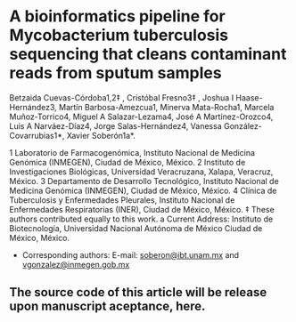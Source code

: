 # A bioinformatics pipeline for Mycobacterium tuberculosis sequencing that cleans contaminant reads from sputum samples

Betzaida Cuevas-Córdoba1,2‡ , Cristóbal Fresno3‡ , Joshua I Haase-Hernández3, Martín Barbosa-Amezcua1, Minerva Mata-Rocha1, Marcela Muñoz-Torrico4, Miguel A Salazar-Lezama4, José A Martínez-Orozco4, Luis A Narváez-Díaz4, Jorge Salas-Hernández4, Vanessa González-Covarrubias1*, Xavier Soberón1a*.

1 Laboratorio de Farmacogenómica, Instituto Nacional de Medicina Genómica (INMEGEN), Ciudad de México, México. 
2 Instituto de Investigaciones Biológicas, Universidad Veracruzana, Xalapa, Veracruz, México. 
3 Departamento de Desarrollo Tecnológico, Instituto Nacional de Medicina Genómica (INMEGEN), Ciudad de México, México. 
4 Clínica de Tuberculosis y Enfermedades Pleurales, Instituto Nacional de Enfermedades Respiratorias (INER), Ciudad de México, México.
‡ These authors contributed equally to this work.
a Current Address:  Instituto de Biotecnología, Universidad Nacional Autónoma de México Ciudad de México, México.
* Corresponding authors: E-mail: soberon@ibt.unam.mx and vgonzalez@inmegen.gob.mx

## The source code of this article will be release upon manuscript aceptance, here.
